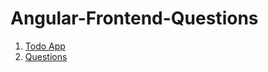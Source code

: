 # Angular-Frontend-Questions


1. <a href="https://github.com/29nikita/Angular-Frontend-Questions/tree/main/Todo-App">Todo App</a>
2. <a href="https://github.com/29nikita/Angular-Frontend-Questions/tree/main/Questions">Questions</a>
